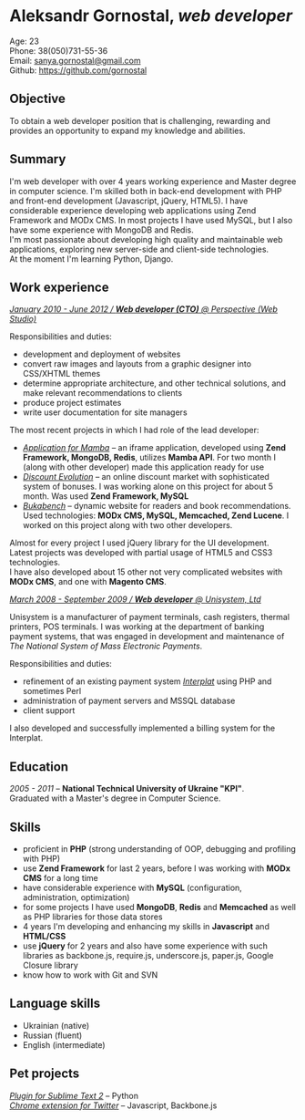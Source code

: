 # Aleksandr Gornostal, _web developer_

Age: 23  
Phone: 38(050)731-55-36  
Email: <sanya.gornostal@gmail.com>  
Github: <https://github.com/gornostal>

## Objective

To obtain a web developer position that is challenging, rewarding and provides an opportunity to expand my knowledge and abilities.

## Summary

I'm web developer with over 4 years working experience and Master degree in computer science.
I'm skilled both in back-end development with PHP and front-end development (Javascript, jQuery, HTML5).
I have considerable experience developing web applications using Zend Framework and MODx CMS.
In most projects I have used MySQL, but I also have some experience with MongoDB and Redis.  
I'm most passionate about developing high quality and maintainable web applications, exploring new server-side and client-side technologies.  
At the moment I'm learning Python, Django.


## Work experience

<u>_January 2010 - June 2012 / **Web developer (CTO)** @ [Perspective (Web Studio)](http://perspective.net.ua)_</u>  

Responsibilities and duties:

* development and deployment of websites
* convert raw images and layouts from a graphic designer into CSS/XHTML themes
* determine appropriate architecture, and other technical solutions, and make relevant recommendations to clients
* produce project estimates
* write user documentation for site managers

The most recent projects in which I had role of the lead developer:

* _[Application for Mamba](http://mamba.ru/app_platform/?action=view&app_id=288)_ – an iframe application, developed using
    **Zend Framework, MongoDB, Redis**, utilizes **Mamba API**.
    For two month I (along with other developer) made this application ready for use
* _[Discount Evolution](http://discount-on-lines.com)_ – an online discount market with sophisticated system of bonuses. 
    I was working alone on this project for about 5 month. Was used **Zend Framework, MySQL**
* _[Bukabench](http://bukabench.com)_ – dynamic website for readers and book recommendations.
    Used technologies: **MODx CMS, MySQL, Memcached, Zend Lucene**. I worked on this project along with two other developers.

Almost for every project I used jQuery library for the UI development.  
Latest projects was developed with partial usage of HTML5 and CSS3 technologies.  
I have also developed about 15 other not very complicated websites with **MODx CMS**, and one with **Magento CMS**.

<u>_March 2008 - September 2009 / **Web developer** @ [Unisystem, Ltd](http://unisystem.ua/en.html)_</u>

Unisystem is a manufacturer of payment terminals, cash registers, thermal printers, POS terminals.
I was working at the department of banking payment systems, that was engaged in development and maintenance of _The National System of Mass Electronic Payments_.  

Responsibilities and duties:

* refinement of an existing payment system _[Interplat](http://interplat.ua/)_ using PHP and sometimes Perl
* administration of payment servers and MSSQL database
* client support

I also developed and successfully implemented a billing system for the Interplat.


## Education

_2005 - 2011_ – **National Technical University of Ukraine "KPI"**.  
Graduated with a Master's degree in Computer Science.

## Skills

* proficient in **PHP** (strong understanding of OOP, debugging and profiling with PHP)
* use **Zend Framework** for last 2 years, before I was working with **MODx CMS** for a long time
* have considerable experience with **MySQL** (configuration, administration, optimization)
* for some projects I have used **MongoDB**, **Redis** and **Memcached** as well as PHP libraries for those data stores
* 4 years I'm developing and enhancing my skills in **Javascript** and **HTML/CSS**
* use **jQuery** for 2 years and also have some experience with such libraries as backbone.js, require.js, underscore.js, paper.js, Google Closure library
* know how to work with Git and SVN

## Language skills

* Ukrainian (native)
* Russian (fluent)
* English (intermediate)

## Pet projects

_[Plugin for Sublime Text 2](https://github.com/gornostal/Modific)_ – Python  
_[Chrome extension for Twitter](https://github.com/gornostal/twittext)_ – Javascript, Backbone.js